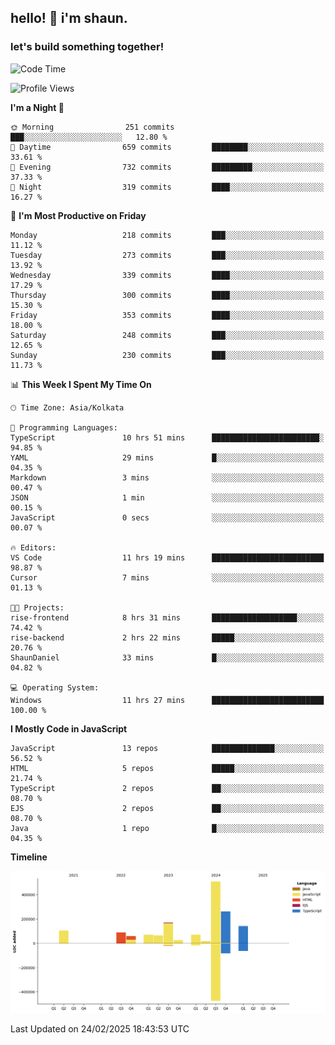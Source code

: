 ## hello! 👋 i'm shaun. 
### let's build something together!
<!--START_SECTION:waka-->
![Code Time](http://img.shields.io/badge/Code%20Time-11%20hrs%2042%20mins-blue)

![Profile Views](http://img.shields.io/badge/Profile%20Views-0-blue)

**I'm a Night 🦉** 

```text
🌞 Morning                251 commits         ███░░░░░░░░░░░░░░░░░░░░░░   12.80 % 
🌆 Daytime                659 commits         ████████░░░░░░░░░░░░░░░░░   33.61 % 
🌃 Evening                732 commits         █████████░░░░░░░░░░░░░░░░   37.33 % 
🌙 Night                  319 commits         ████░░░░░░░░░░░░░░░░░░░░░   16.27 % 
```
📅 **I'm Most Productive on Friday** 

```text
Monday                   218 commits         ███░░░░░░░░░░░░░░░░░░░░░░   11.12 % 
Tuesday                  273 commits         ███░░░░░░░░░░░░░░░░░░░░░░   13.92 % 
Wednesday                339 commits         ████░░░░░░░░░░░░░░░░░░░░░   17.29 % 
Thursday                 300 commits         ████░░░░░░░░░░░░░░░░░░░░░   15.30 % 
Friday                   353 commits         ████░░░░░░░░░░░░░░░░░░░░░   18.00 % 
Saturday                 248 commits         ███░░░░░░░░░░░░░░░░░░░░░░   12.65 % 
Sunday                   230 commits         ███░░░░░░░░░░░░░░░░░░░░░░   11.73 % 
```


📊 **This Week I Spent My Time On** 

```text
🕑︎ Time Zone: Asia/Kolkata

💬 Programming Languages: 
TypeScript               10 hrs 51 mins      ████████████████████████░   94.85 % 
YAML                     29 mins             █░░░░░░░░░░░░░░░░░░░░░░░░   04.35 % 
Markdown                 3 mins              ░░░░░░░░░░░░░░░░░░░░░░░░░   00.47 % 
JSON                     1 min               ░░░░░░░░░░░░░░░░░░░░░░░░░   00.15 % 
JavaScript               0 secs              ░░░░░░░░░░░░░░░░░░░░░░░░░   00.07 % 

🔥 Editors: 
VS Code                  11 hrs 19 mins      █████████████████████████   98.87 % 
Cursor                   7 mins              ░░░░░░░░░░░░░░░░░░░░░░░░░   01.13 % 

🐱‍💻 Projects: 
rise-frontend            8 hrs 31 mins       ███████████████████░░░░░░   74.42 % 
rise-backend             2 hrs 22 mins       █████░░░░░░░░░░░░░░░░░░░░   20.76 % 
ShaunDaniel              33 mins             █░░░░░░░░░░░░░░░░░░░░░░░░   04.82 % 

💻 Operating System: 
Windows                  11 hrs 27 mins      █████████████████████████   100.00 % 
```

**I Mostly Code in JavaScript** 

```text
JavaScript               13 repos            ██████████████░░░░░░░░░░░   56.52 % 
HTML                     5 repos             █████░░░░░░░░░░░░░░░░░░░░   21.74 % 
TypeScript               2 repos             ██░░░░░░░░░░░░░░░░░░░░░░░   08.70 % 
EJS                      2 repos             ██░░░░░░░░░░░░░░░░░░░░░░░   08.70 % 
Java                     1 repo              █░░░░░░░░░░░░░░░░░░░░░░░░   04.35 % 
```



**Timeline**

![Lines of Code chart](https://raw.githubusercontent.com/ShaunDaniel/ShaunDaniel/main/assets/bar_graph.png)


 Last Updated on 24/02/2025 18:43:53 UTC
<!--END_SECTION:waka-->
